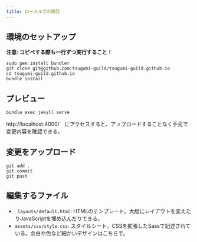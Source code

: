 ```yaml
---
title: ローカルでの開発
---
```


## 環境のセットアップ

__注意: コピペする際も一行ずつ実行すること！__

```
sudo gem install bundler
git clone git@github.com:tsugumi-guild/tsugumi-guild.github.io
cd tsugumi-guild.github.io
bundle install
```

## プレビュー

```
bundle exec jekyll serve
```

http://localhost:4000/　にアクセスすると、アップロードすることなく手元で変更内容を確認できる。

## 変更をアップロード

```
git add .
git commit
git push
```

## 編集するファイル

* `_layouts/default.html`: HTMLのテンプレート。大胆にレイアウトを変えたりJavaScriptを埋め込んだりできる。
* `assets/css/style.css`: スタイルシート。CSSを拡張したSassで記述されている。余白や色など細かいデザインはこちらで。
